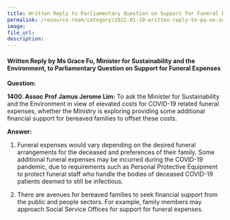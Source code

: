 ```yaml
---  
title: Written Reply to Parliamentary Question on Support for Funeral Expenses by Ms Grace Fu, Minister for Sustainability and the Environment  
permalink: /resource-room/category/2022-01-10-written-reply-to-pq-on-support-for-funeral-expenses/  
image:  
file_url:  
description:  
---  
```

 
#### Written Reply by Ms Grace Fu, Minister for Sustainability and the Environment, to Parliamentary Question on Support for Funeral Expenses


**Question:**

**1400. Assoc Prof Jamus Jerome Lim:** To ask the Minister for Sustainability and the Environment in view of elevated costs for COVID-19 related funeral expenses, whether the Ministry is exploring providing some additional financial support for bereaved families to offset these costs.

**Answer:**

1. Funeral expenses would vary depending on the desired funeral arrangements for the deceased and preferences of their family. Some additional funeral expenses may be incurred during the COVID-19 pandemic, due to requirements such as Personal Protective Equipment to protect funeral staff who handle the bodies of deceased COVID-19 patients deemed to still be infectious.

2. There are avenues for bereaved families to seek financial support from the public and people sectors. For example, family members may approach Social Service Offices for support for funeral expenses.
